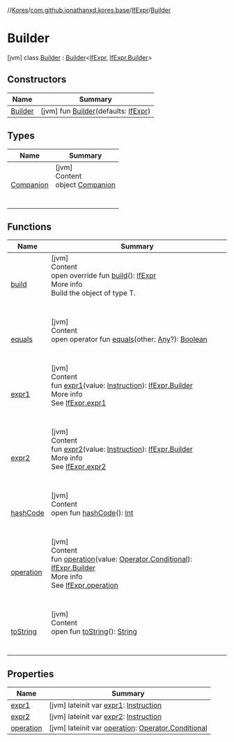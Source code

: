 //[Kores](../../../index.md)/[com.github.jonathanxd.kores.base](../../index.md)/[IfExpr](../index.md)/[Builder](index.md)



# Builder  
 [jvm] class [Builder](index.md) : [Builder](../../../com.github.jonathanxd.kores.builder/-builder/index.md)<[IfExpr](../index.md), [IfExpr.Builder](index.md)>    


## Constructors  
  
|  Name|  Summary| 
|---|---|
| <a name="com.github.jonathanxd.kores.base/IfExpr.Builder/Builder/#com.github.jonathanxd.kores.base.IfExpr/PointingToDeclaration/"></a>[Builder](-builder.md)| <a name="com.github.jonathanxd.kores.base/IfExpr.Builder/Builder/#com.github.jonathanxd.kores.base.IfExpr/PointingToDeclaration/"></a> [jvm] fun [Builder](-builder.md)(defaults: [IfExpr](../index.md))   <br>


## Types  
  
|  Name|  Summary| 
|---|---|
| <a name="com.github.jonathanxd.kores.base/IfExpr.Builder.Companion///PointingToDeclaration/"></a>[Companion](-companion/index.md)| <a name="com.github.jonathanxd.kores.base/IfExpr.Builder.Companion///PointingToDeclaration/"></a>[jvm]  <br>Content  <br>object [Companion](-companion/index.md)  <br><br><br>


## Functions  
  
|  Name|  Summary| 
|---|---|
| <a name="com.github.jonathanxd.kores.base/IfExpr.Builder/build/#/PointingToDeclaration/"></a>[build](build.md)| <a name="com.github.jonathanxd.kores.base/IfExpr.Builder/build/#/PointingToDeclaration/"></a>[jvm]  <br>Content  <br>open override fun [build](build.md)(): [IfExpr](../index.md)  <br>More info  <br>Build the object of type T.  <br><br><br>
| <a name="kotlin/Any/equals/#kotlin.Any?/PointingToDeclaration/"></a>[equals](../../../com.github.jonathanxd.kores.util/-simple-resolver/index.md#%5Bkotlin%2FAny%2Fequals%2F%23kotlin.Any%3F%2FPointingToDeclaration%2F%5D%2FFunctions%2F-1211764316)| <a name="kotlin/Any/equals/#kotlin.Any?/PointingToDeclaration/"></a>[jvm]  <br>Content  <br>open operator fun [equals](../../../com.github.jonathanxd.kores.util/-simple-resolver/index.md#%5Bkotlin%2FAny%2Fequals%2F%23kotlin.Any%3F%2FPointingToDeclaration%2F%5D%2FFunctions%2F-1211764316)(other: [Any](https://kotlinlang.org/api/latest/jvm/stdlib/kotlin/-any/index.html)?): [Boolean](https://kotlinlang.org/api/latest/jvm/stdlib/kotlin/-boolean/index.html)  <br><br><br>
| <a name="com.github.jonathanxd.kores.base/IfExpr.Builder/expr1/#com.github.jonathanxd.kores.Instruction/PointingToDeclaration/"></a>[expr1](expr1.md)| <a name="com.github.jonathanxd.kores.base/IfExpr.Builder/expr1/#com.github.jonathanxd.kores.Instruction/PointingToDeclaration/"></a>[jvm]  <br>Content  <br>fun [expr1](expr1.md)(value: [Instruction](../../../com.github.jonathanxd.kores/-instruction/index.md)): [IfExpr.Builder](index.md)  <br>More info  <br>See [IfExpr.expr1](../expr1.md)  <br><br><br>
| <a name="com.github.jonathanxd.kores.base/IfExpr.Builder/expr2/#com.github.jonathanxd.kores.Instruction/PointingToDeclaration/"></a>[expr2](expr2.md)| <a name="com.github.jonathanxd.kores.base/IfExpr.Builder/expr2/#com.github.jonathanxd.kores.Instruction/PointingToDeclaration/"></a>[jvm]  <br>Content  <br>fun [expr2](expr2.md)(value: [Instruction](../../../com.github.jonathanxd.kores/-instruction/index.md)): [IfExpr.Builder](index.md)  <br>More info  <br>See [IfExpr.expr2](../expr2.md)  <br><br><br>
| <a name="kotlin/Any/hashCode/#/PointingToDeclaration/"></a>[hashCode](../../../com.github.jonathanxd.kores.util/-simple-resolver/index.md#%5Bkotlin%2FAny%2FhashCode%2F%23%2FPointingToDeclaration%2F%5D%2FFunctions%2F-1211764316)| <a name="kotlin/Any/hashCode/#/PointingToDeclaration/"></a>[jvm]  <br>Content  <br>open fun [hashCode](../../../com.github.jonathanxd.kores.util/-simple-resolver/index.md#%5Bkotlin%2FAny%2FhashCode%2F%23%2FPointingToDeclaration%2F%5D%2FFunctions%2F-1211764316)(): [Int](https://kotlinlang.org/api/latest/jvm/stdlib/kotlin/-int/index.html)  <br><br><br>
| <a name="com.github.jonathanxd.kores.base/IfExpr.Builder/operation/#com.github.jonathanxd.kores.operator.Operator.Conditional/PointingToDeclaration/"></a>[operation](operation.md)| <a name="com.github.jonathanxd.kores.base/IfExpr.Builder/operation/#com.github.jonathanxd.kores.operator.Operator.Conditional/PointingToDeclaration/"></a>[jvm]  <br>Content  <br>fun [operation](operation.md)(value: [Operator.Conditional](../../../com.github.jonathanxd.kores.operator/-operator/-conditional/index.md)): [IfExpr.Builder](index.md)  <br>More info  <br>See [IfExpr.operation](../operation.md)  <br><br><br>
| <a name="kotlin/Any/toString/#/PointingToDeclaration/"></a>[toString](../../../com.github.jonathanxd.kores.util/-simple-resolver/index.md#%5Bkotlin%2FAny%2FtoString%2F%23%2FPointingToDeclaration%2F%5D%2FFunctions%2F-1211764316)| <a name="kotlin/Any/toString/#/PointingToDeclaration/"></a>[jvm]  <br>Content  <br>open fun [toString](../../../com.github.jonathanxd.kores.util/-simple-resolver/index.md#%5Bkotlin%2FAny%2FtoString%2F%23%2FPointingToDeclaration%2F%5D%2FFunctions%2F-1211764316)(): [String](https://kotlinlang.org/api/latest/jvm/stdlib/kotlin/-string/index.html)  <br><br><br>


## Properties  
  
|  Name|  Summary| 
|---|---|
| <a name="com.github.jonathanxd.kores.base/IfExpr.Builder/expr1/#/PointingToDeclaration/"></a>[expr1](expr1.md)| <a name="com.github.jonathanxd.kores.base/IfExpr.Builder/expr1/#/PointingToDeclaration/"></a> [jvm] lateinit var [expr1](expr1.md): [Instruction](../../../com.github.jonathanxd.kores/-instruction/index.md)   <br>
| <a name="com.github.jonathanxd.kores.base/IfExpr.Builder/expr2/#/PointingToDeclaration/"></a>[expr2](expr2.md)| <a name="com.github.jonathanxd.kores.base/IfExpr.Builder/expr2/#/PointingToDeclaration/"></a> [jvm] lateinit var [expr2](expr2.md): [Instruction](../../../com.github.jonathanxd.kores/-instruction/index.md)   <br>
| <a name="com.github.jonathanxd.kores.base/IfExpr.Builder/operation/#/PointingToDeclaration/"></a>[operation](operation.md)| <a name="com.github.jonathanxd.kores.base/IfExpr.Builder/operation/#/PointingToDeclaration/"></a> [jvm] lateinit var [operation](operation.md): [Operator.Conditional](../../../com.github.jonathanxd.kores.operator/-operator/-conditional/index.md)   <br>

